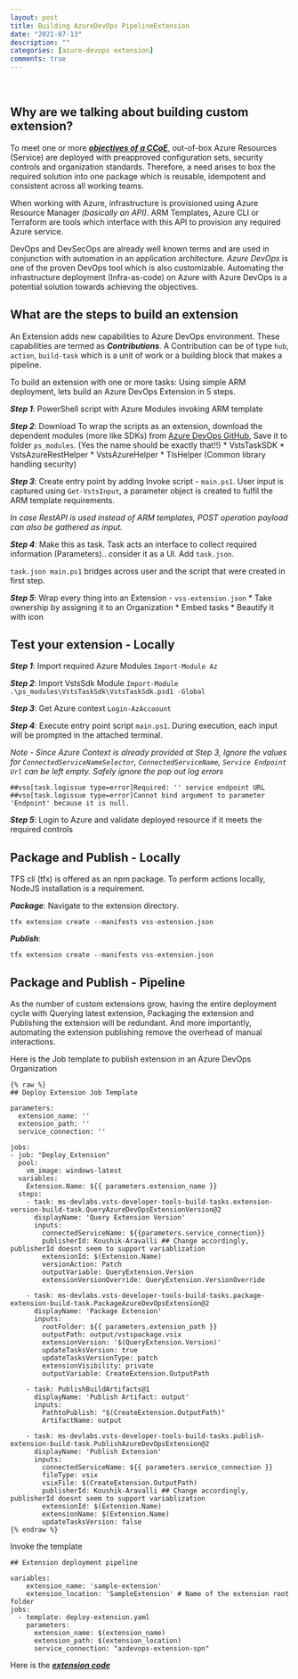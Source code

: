 ```yaml
---
layout: post
title: Building AzureDevOps PipelineExtension
date: "2021-07-13"
description: ""
categories: [azure-devops extension]
comments: true
---
```

<!-- Post Content -->

<br/>

## Why are we talking about building custom extension?

To meet one or more **_[objectives of a CCoE](https://docs.microsoft.com/en-us/azure/cloud-adoption-framework/organize/cloud-center-of-excellence#key-responsibilities)_**, out-of-box Azure Resources (Service) are deployed with preapproved configuration sets, security controls and organization standards. Therefore, a need arises to box the required solution into one package which is reusable, idempotent and consistent across all working teams. 

When working with Azure, infrastructure is provisioned using Azure Resource Manager _(basically an API)_. ARM Templates, Azure CLI or Terraform are tools which interface with this API to provision any required Azure service. 

DevOps and DevSecOps are already well known terms and are used in conjunction with automation in an application architecture. _Azure DevOps_ is one of the proven DevOps tool which is also customizable. Automating the infrastructure deployment (Infra-as-code) on Azure with Azure DevOps is a potential solution towards achieving the objectives. 

## What are the steps to build an extension

An Extension adds new capabilities to Azure DevOps environment. These capabilities are termed as **_Contributions_**. A Contribution can be of type ```hub```, ```action```, ```build-task``` which is a unit of work or a building block that makes a pipeline. 

To build an extension with one or more tasks:
Using simple ARM deployment, lets build an Azure DevOps Extension in 5 steps.

**_Step 1_**: PowerShell script with Azure Modules invoking ARM template

**_Step 2_**: Download To wrap the scripts as an extension, download the dependent modules (more like SDKs) from [Azure DevOps GitHub](https://github.com/microsoft/azure-pipelines-tasks/tree/master/Tasks/Common), Save it to folder ```ps_modules```. (Yes the name should be exactly that!!)
    * VstsTaskSDK
    * VstsAzureRestHelper
    * VstsAzureHelper
    * TlsHelper (Common library handling security)

**_Step 3_**: Create entry point by adding Invoke script - ```main.ps1```. User input is captured using ```Get-VstsInput```, a parameter object is created to fulfil the ARM template requirements. 

*In case RestAPI is used instead of ARM templates, POST operation payload can also be gathered as input.*

**_Step 4_**: Make this as task. Task acts an interface to collect required information (Parameters).. consider it as a UI. Add ```task.json```. 

```task.json main.ps1``` bridges across user and the script that were created in first step. 

**_Step 5_**: Wrap every thing into an Extension - ```vss-extension.json```
    * Take ownership by assigning it to an Organization
    * Embed tasks
    * Beautify it with icon

## Test your extension - Locally

**_Step 1_**: Import required Azure Modules ```Import-Module Az```

**_Step 2_**: Import VstsSdk Module ```Import-Module .\ps_modules\VstsTaskSdk\VstsTaskSdk.psd1 -Global```

**_Step 3_**: Get Azure context ```Login-AzAccoount``` 

**_Step 4_**: Execute entry point script ```main.ps1```. During execution, each input will be prompted in the attached terminal.

*Note - Since Azure Context is already provided at Step 3, Ignore the values for ```ConnectedServiceNameSelector```, ```ConnectedServiceName```, ```Service Endpoint Url``` can be left empty. Safely ignore the pop out log errors* 
```
##vso[task.logissue type=error]Required: '' service endpoint URL
##vso[task.logissue type=error]Cannot bind argument to parameter 'Endpoint' because it is null.
```

**_Step 5_**: Login to Azure and validate deployed resource if it meets the required controls

## Package and Publish - Locally

TFS cli (tfx) is offered as an npm package. To perform actions locally, NodeJS installation is a requirement.

**_Package_**: Navigate to the extension directory. 

```tfx extension create --manifests vss-extension.json```

**_Publish_**: 

```tfx extension create --manifests vss-extension.json```

## Package and Publish - Pipeline

As the number of custom extensions grow, having the entire deployment cycle with Querying latest extension, Packaging the extension and Publishing the extension will be redundant. And more importantly, automating the extension publishing remove the overhead of manual interactions. 

Here is the Job template to publish extension in an Azure DevOps Organization

```
{% raw %}
## Deploy Extension Job Template

parameters:
  extension_name: ''
  extension_path: ''
  service_connection: ''

jobs:
- job: "Deploy_Extension"
  pool:
    vm_image: windows-latest
  variables:
    Extension.Name: ${{ parameters.extension_name }}
  steps:
    - task: ms-devlabs.vsts-developer-tools-build-tasks.extension-version-build-task.QueryAzureDevOpsExtensionVersion@2
      displayName: 'Query Extension Version'
      inputs:
        connectedServiceName: ${{parameters.service_connection}}
        publisherId: Koushik-Aravalli ## Change accordingly, publisherId doesnt seem to support variablization
        extensionId: $(Extension.Name)
        versionAction: Patch
        outputVariable: QueryExtension.Version
        extensionVersionOverride: QueryExtension.VersionOverride

    - task: ms-devlabs.vsts-developer-tools-build-tasks.package-extension-build-task.PackageAzureDevOpsExtension@2
      displayName: 'Package Extension'
      inputs:
        rootFolder: ${{ parameters.extension_path }}
        outputPath: output/vstspackage.vsix
        extensionVersion: '$(QueryExtension.Version)'
        updateTasksVersion: true
        updateTasksVersionType: patch
        extensionVisibility: private
        outputVariable: CreateExtension.OutputPath

    - task: PublishBuildArtifacts@1
      displayName: 'Publish Artifact: output'
      inputs:
        PathtoPublish: "$(CreateExtension.OutputPath)"
        ArtifactName: output

    - task: ms-devlabs.vsts-developer-tools-build-tasks.publish-extension-build-task.PublishAzureDevOpsExtension@2
      displayName: 'Publish Extension'
      inputs:
        connectedServiceName: ${{ parameters.service_connection }}
        fileType: vsix
        vsixFile: $(CreateExtension.OutputPath)
        publisherId: Koushik-Aravalli ## Change accordingly, publisherId doesnt seem to support variablization
        extensionId: $(Extension.Name)
        extensionName: $(Extension.Name)
        updateTasksVersion: false
{% endraw %}
```

Invoke the template

```
## Extension deployment pipeline

variables:
    extension_name: 'sample-extension'
    extension_location: 'SampleExtension' # Name of the extension root folder
jobs:
  - template: deploy-extension.yaml
    parameters:
      extension_name: $(extension_name)
      extension_path: $(extension_location)
      service_connection: "azdevops-extension-spn"
```

Here is the **_[extension code](https://github.com/koushik-aravalli/azuredevops-pipeline-extension)_**